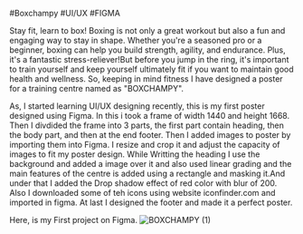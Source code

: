 #Boxchampy #UI/UX #FIGMA

Stay fit, learn to box! Boxing is not only a great workout but also a fun and engaging way to stay in shape. Whether you're a seasoned pro or a beginner, boxing can help you build strength, agility, and endurance. Plus, it's a fantastic stress-reliever!But before you jump in the ring, it's important to train yourself and keep yourself ultimately fit if you want to maintain good health and wellness. So, keeping in mind fitness I have designed a poster for a training centre named as "BOXCHAMPY". 

As, I started learning UI/UX designing recently, this is my first poster designed using Figma. 
In this i took a frame of width 1440 and height 1668.
Then I divdided the frame into 3 parts, the first part contain heading, then the body part, and then at the end footer.
Then I added images to poster by importing them into Figma. I resize and crop it and adjust the capacity of images to fit my poster design.
While Writting the heading I use the background and added a image over it and also used linear grading
and the main features of the centre is added using a rectangle and masking it.And under that I added the Drop shadow effect of red color with blur of 200. 
Also I downloaded some of teh icons using website iconfinder.com and imported in figma.
At last I designed the footer and made it a perfect poster.

Here, is my First project on Figma.
![BOXCHAMPY (1)](https://user-images.githubusercontent.com/124730254/232769346-cac7dbef-ca54-40cb-8b6f-d35b004f60b5.png)
